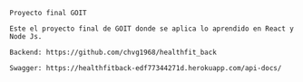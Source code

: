     Proyecto final GOIT 

    Este el proyecto final de GOIT donde se aplica lo aprendido en React y Node Js. 

    Backend: https://github.com/chvg1968/healthfit_back

    Swagger: https://healthfitback-edf77344271d.herokuapp.com/api-docs/


